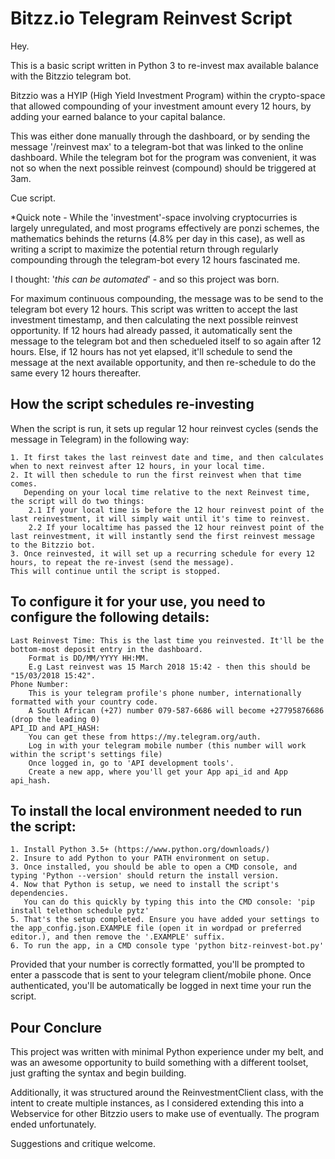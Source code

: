 # Bitzz.io Telegram Reinvest Script

Hey.

This is a basic script written in Python 3 to re-invest max available balance with the Bitzzio telegram bot.

Bitzzio was a HYIP (High Yield Investment Program) within the crypto-space that allowed compounding of your investment amount every 12 hours, by adding your earned balance to your capital balance.

This was either done manually through the dashboard, or by sending the message '/reinvest max' to a telegram-bot that was linked to the online dashboard. 
While the telegram bot for the program was convenient, it was not so when the next possible reinvest (compound) should be triggered at 3am.

Cue script.

*Quick note - While the 'investment'-space involving cryptocurries is largely unregulated, and most programs effectively are ponzi schemes, the mathematics behinds the returns (4.8% per day in this case), as well as writing a script to maximize the potential return through regularly compounding through the telegram-bot every 12 hours fascinated me. 

I thought: '_this can be automated_' - and so this project was born.

For maximum continuous compounding, the message was to be send to the telegram bot every 12 hours.
This script was written to accept the last investment timestamp, and then calculating the next possible reinvest opportunity.
If 12 hours had already passed, it automatically sent the message to the telegram bot and then schedueled itself to so again after 12 hours.
Else, if 12 hours has not yet elapsed, it'll schedule to send the message at the next available opportunity, and then re-schedule to do the same every 12 hours thereafter.

## How the script schedules re-investing

When the script is run, it sets up regular 12 hour reinvest cycles (sends the message in Telegram) in the following way:

    1. It first takes the last reinvest date and time, and then calculates when to next reinvest after 12 hours, in your local time.
    2. It will then schedule to run the first reinvest when that time comes. 
       Depending on your local time relative to the next Reinvest time, the script will do two things:
        2.1 If your local time is before the 12 hour reinvest point of the last reinvestment, it will simply wait until it's time to reinvest.
        2.2 If your localtime has passed the 12 hour reinvest point of the last reinvestment, it will instantly send the first reinvest message to the Bitzzio bot.
    3. Once reinvested, it will set up a recurring schedule for every 12 hours, to repeat the re-invest (send the message). 
    This will continue until the script is stopped.

## To configure it for your use, you need to configure the following details:

    Last Reinvest Time: This is the last time you reinvested. It'll be the bottom-most deposit entry in the dashboard.
        Format is DD/MM/YYYY HH:MM.
        E.g Last reinvest was 15 March 2018 15:42 - then this should be "15/03/2018 15:42".
    Phone Number: 
        This is your telegram profile's phone number, internationally formatted with your country code.
        A South African (+27) number 079-587-6686 will become +27795876686 (drop the leading 0)
    API_ID and API_HASH:
        You can get these from https://my.telegram.org/auth.
        Log in with your telegram mobile number (this number will work within the script's settings file)
        Once logged in, go to 'API development tools'.
        Create a new app, where you'll get your App api_id and App api_hash.

## To install the local environment needed to run the script:

    1. Install Python 3.5+ (https://www.python.org/downloads/)
    2. Insure to add Python to your PATH environment on setup.
    3. Once installed, you should be able to open a CMD console, and typing 'Python --version' should return the install version.
    4. Now that Python is setup, we need to install the script's dependencies.
       You can do this quickly by typing this into the CMD console: 'pip install telethon schedule pytz'
    5. That's the setup completed. Ensure you have added your settings to the app_config.json.EXAMPLE file (open it in wordpad or preferred editor.), and then remove the '.EXAMPLE' suffix.
    6. To run the app, in a CMD console type 'python bitz-reinvest-bot.py'

Provided that your number is correctly formatted, you'll be prompted to enter a passcode that is sent to your telegram client/mobile phone.
Once authenticated, you'll be automatically be logged in next time your run the script.

## Pour Conclure

This project was written with minimal Python experience under my belt, and was an awesome opportunity to build something with a different toolset, just grafting the syntax and begin building.

Additionally, it was structured around the ReinvestmentClient class, with the intent to create multiple instances, as I considered extending this into a Webservice for other Bitzzio users to make use of eventually. The program ended unfortunately.

Suggestions and critique welcome.
